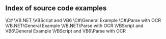 ## Index of source code examples


\C#
\VB.NET
\VBScript and VB6
\C#\General Example
\C#\Parse with OCR
\VB.NET\General Example
\VB.NET\Parse with OCR
\VBScript and VB6\General Example
\VBScript and VB6\Parse with OCR
